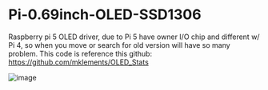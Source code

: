 # Pi-0.69inch-OLED-SSD1306
Raspberry pi 5 OLED driver, due to Pi 5 have owner I/O chip and different w/ Pi 4, so when you move or search for old version will have so many problem.
This code is reference this github:
https://github.com/mklements/OLED_Stats

![image](https://github.com/user-attachments/assets/1137015e-93ed-4245-9929-ba4e3a671c56)
